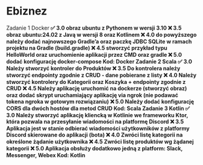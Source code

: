 # Ebiznez
Zadanie 1 Docker<b>
✅ 3.0 obraz ubuntu z Pythonem w wersji 3.10
❌ 3.5 obraz ubuntu:24.02 z Javą w wersji 8 oraz Kotlinem
❌ 4.0 do powyższego należy dodać najnowszego Gradle’a oraz paczkę JDBC SQLite w ramach projektu na Gradle (build.gradle)
❌ 4.5 stworzyć przykład typu HelloWorld oraz uruchomienie aplikacji przez CMD oraz gradle
❌ 5.0 dodać konfigurację docker-compose
Kod: Docker
Zadanie 2 Scala
✅ 3.0 Należy stworzyć kontroler do Produktów
❌ 3.5 Do kontrolera należy stworzyć endpointy zgodnie z CRUD - dane pobierane z listy
❌ 4.0 Należy stworzyć kontrolery do Kategorii oraz Koszyka + endpointy zgodnie z CRUD
❌ 4.5 Należy aplikację uruchomić na dockerze (stworzyć obraz) oraz dodać skrypt uruchamiający aplikację via ngrok (nie podawać tokena ngroka w gotowym rozwiązaniu)
❌ 5.0 Należy dodać konfigurację CORS dla dwóch hostów dla metod CRUD
Kod: Scala
Zadanie 3 Kotlin
✅ 3.0 Należy stworzyć aplikację kliencką w Kotlinie we frameworku Ktor, która pozwala na przesyłanie wiadomości na platformę Discord
❌ 3.5 Aplikacja jest w stanie odbierać wiadomości użytkowników z platformy Discord skierowane do aplikacji (bota)
❌ 4.0 Zwróci listę kategorii na określone żądanie użytkownika
❌ 4.5 Zwróci listę produktów wg żądanej kategorii
❌ 5.0 Aplikacja obsłuży dodatkowo jedną z platform: Slack, Messenger, Webex
Kod: Kotlin
